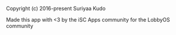 Copyright (c) 2016-present Suriyaa Kudo

Made this app with <3 by the iSC Apps community for the LobbyOS community

